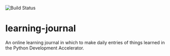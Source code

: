 ![Build Status](https://travis-ci.org/tlake/learning-journal.svg?branch=master)

# learning-journal
An online learning journal in which to make daily entries of things learned in the Python Development Accelerator.
